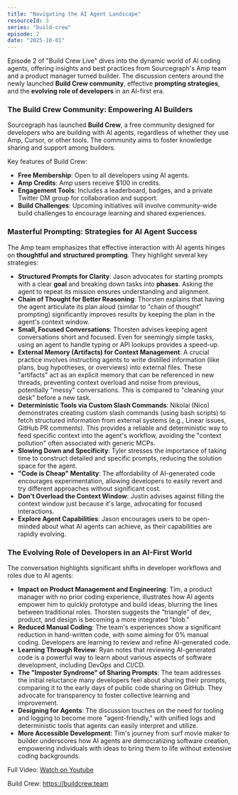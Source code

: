 ```yaml
---
title: "Navigating the AI Agent Landscape"
resourceId: 3
series: "build-crew"
episode: 2
date: "2025-10-01"
---
```


Episode 2 of "Build Crew Live" dives into the dynamic world of AI coding agents, offering insights and best practices from Sourcegraph's Amp team and a product manager turned builder. The discussion centers around the newly launched **Build Crew community**, effective **prompting strategies**, and the **evolving role of developers** in an AI-first era.

### The Build Crew Community: Empowering AI Builders

Sourcegraph has launched **Build Crew**, a free community designed for developers who are building with AI agents, regardless of whether they use Amp, Cursor, or other tools. The community aims to foster knowledge sharing and support among builders.

Key features of Build Crew:

* **Free Membership**: Open to all developers using AI agents.
* **Amp Credits**: Amp users receive $100 in credits.
* **Engagement Tools**: Includes a leaderboard, badges, and a private Twitter DM group for collaboration and support.
* **Build Challenges**: Upcoming initiatives will involve community-wide build challenges to encourage learning and shared experiences.

### Masterful Prompting: Strategies for AI Agent Success

The Amp team emphasizes that effective interaction with AI agents hinges on **thoughtful and structured prompting**. They highlight several key strategies:

* **Structured Prompts for Clarity**: Jason advocates for starting prompts with a clear **goal** and breaking down tasks into **phases**. Asking the agent to repeat its mission ensures understanding and alignment.
* **Chain of Thought for Better Reasoning**: Thorsten explains that having the agent articulate its plan aloud (similar to "chain of thought" prompting) significantly improves results by keeping the plan in the agent's context window.
* **Small, Focused Conversations**: Thorsten advises keeping agent conversations short and focused. Even for seemingly simple tasks, using an agent to handle typing or API lookups provides a speed-up.
* **External Memory (Artifacts) for Context Management**: A crucial practice involves instructing agents to write distilled information (like plans, bug hypotheses, or overviews) into external files. These "artifacts" act as an explicit memory that can be referenced in new threads, preventing context overload and noise from previous, potentially "messy" conversations. This is compared to "cleaning your desk" before a new task.
* **Deterministic Tools via Custom Slash Commands**: Nikolai (Nico) demonstrates creating custom slash commands (using bash scripts) to fetch structured information from external systems (e.g., Linear issues, GitHub PR comments). This provides a reliable and deterministic way to feed specific context into the agent's workflow, avoiding the "context pollution" often associated with generic MCPs.
* **Slowing Down and Specificity**: Tyler stresses the importance of taking time to construct detailed and specific prompts, reducing the solution space for the agent.
* **"Code is Cheap" Mentality**: The affordability of AI-generated code encourages experimentation, allowing developers to easily revert and try different approaches without significant cost.
* **Don't Overload the Context Window**: Justin advises against filling the context window just because it's large, advocating for focused interactions.
* **Explore Agent Capabilities**: Jason encourages users to be open-minded about what AI agents can achieve, as their capabilities are rapidly evolving.

### The Evolving Role of Developers in an AI-First World

The conversation highlights significant shifts in developer workflows and roles due to AI agents:

* **Impact on Product Management and Engineering**: Tim, a product manager with no prior coding experience, illustrates how AI agents empower him to quickly prototype and build ideas, blurring the lines between traditional roles. Thorsten suggests the "triangle" of dev, product, and design is becoming a more integrated "blob."
* **Reduced Manual Coding**: The team's experiences show a significant reduction in hand-written code, with some aiming for 0% manual coding. Developers are learning to review and refine AI-generated code.
* **Learning Through Review**: Ryan notes that reviewing AI-generated code is a powerful way to learn about various aspects of software development, including DevOps and CI/CD.
* **The "Imposter Syndrome" of Sharing Prompts**: The team addresses the initial reluctance many developers feel about sharing their prompts, comparing it to the early days of public code sharing on GitHub. They advocate for transparency to foster collective learning and improvement.
* **Designing for Agents**: The discussion touches on the need for tooling and logging to become more "agent-friendly," with unified logs and deterministic tools that agents can easily interpret and utilize.
* **More Accessible Development**: Tim's journey from surf movie maker to builder underscores how AI agents are democratizing software creation, empowering individuals with ideas to bring them to life without extensive coding backgrounds.

Full Video: [Watch on Youtube](https://www.youtube.com/watch?v=VkV4p-eDPmM&list=PL6zLuuRVa1_g_ieW4LnrwhVo6bNHmRwEA&index=1)

Build Crew: <https://buildcrew.team>
